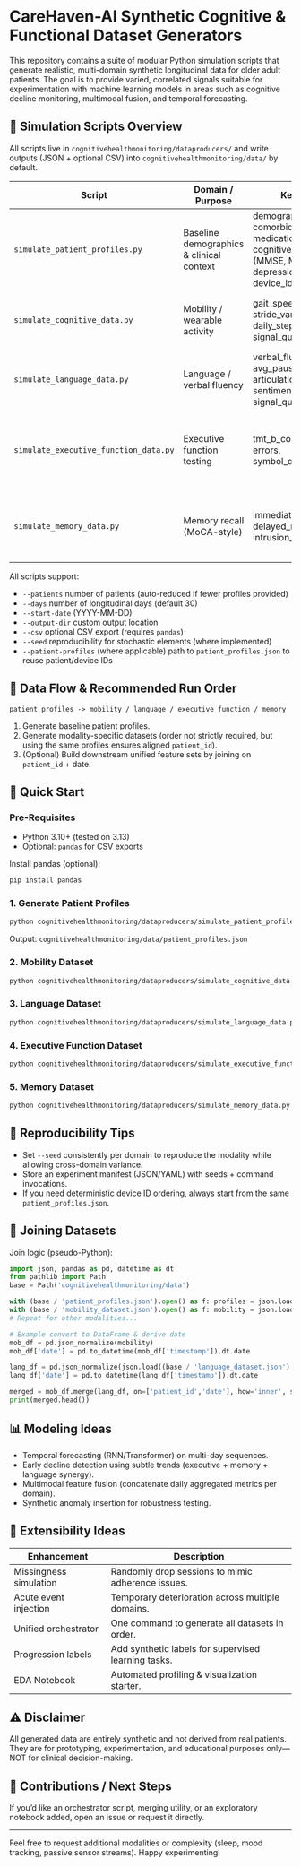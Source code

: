 # CareHaven-AI Synthetic Cognitive & Functional Dataset Generators

This repository contains a suite of modular Python simulation scripts that generate realistic, multi-domain synthetic longitudinal data for older adult patients. The goal is to provide varied, correlated signals suitable for experimentation with machine learning models in areas such as cognitive decline monitoring, multimodal fusion, and temporal forecasting.

## 📁 Simulation Scripts Overview
All scripts live in `cognitivehealthmonitoring/dataproducers/` and write outputs (JSON + optional CSV) into `cognitivehealthmonitoring/data/` by default.

| Script | Domain / Purpose | Key Metrics | Notes |
|--------|------------------|-------------|-------|
| `simulate_patient_profiles.py` | Baseline demographics & clinical context | demographics, comorbidities, medications, cognitive_baseline (MMSE, MoCA, depression_score), device_ids | Foundation for all other modalities (patient identity + covariates). |
| `simulate_cognitive_data.py` | Mobility / wearable activity | gait_speed_mps, stride_variability_pct, daily_steps, fall_detected, signal_quality | Per-day variability + realistic ranges; correlated with activity and risk. |
| `simulate_language_data.py` | Language / verbal fluency | verbal_fluency_words, avg_pause_ms, articulation_rate_wps, sentiment_score, signal_quality | Longitudinal mild trends + intra-day noise; pause inversely tied to fluency. |
| `simulate_executive_function_data.py` | Executive function testing | tmt_b_completion_sec, errors, symbol_digit_correct | Practice effect then plateau/decline; cognitive baseline influences speed/accuracy. |
| `simulate_memory_data.py` | Memory recall (MoCA-style) | immediate_recall_correct, delayed_recall_correct, intrusion_errors | Short practice effect; optional mild delayed decline for low baseline cognition. |

All scripts support:
- `--patients` number of patients (auto-reduced if fewer profiles provided)
- `--days` number of longitudinal days (default 30)
- `--start-date` (YYYY-MM-DD)
- `--output-dir` custom output location
- `--csv` optional CSV export (requires `pandas`)
- `--seed` reproducibility for stochastic elements (where implemented)
- `--patient-profiles` (where applicable) path to `patient_profiles.json` to reuse patient/device IDs

## 🧬 Data Flow & Recommended Run Order
```
patient_profiles -> mobility / language / executive_function / memory
```
1. Generate baseline patient profiles.
2. Generate modality-specific datasets (order not strictly required, but using the same profiles ensures aligned `patient_id`).
3. (Optional) Build downstream unified feature sets by joining on `patient_id` + date.

## 🚀 Quick Start
### Pre-Requisites
- Python 3.10+ (tested on 3.13)
- Optional: `pandas` for CSV exports

Install pandas (optional):
```bash
pip install pandas
```

### 1. Generate Patient Profiles
```bash
python cognitivehealthmonitoring/dataproducers/simulate_patient_profiles.py --patients 1000 --seed 1001
```
Output: `cognitivehealthmonitoring/data/patient_profiles.json`

### 2. Mobility Dataset
```bash
python cognitivehealthmonitoring/dataproducers/simulate_cognitive_data.py --patients 1000 --days 30 --patient-profiles cognitivehealthmonitoring/data/patient_profiles.json --csv
```

### 3. Language Dataset
```bash
python cognitivehealthmonitoring/dataproducers/simulate_language_data.py --patients 1000 --days 30 --patient-profiles cognitivehealthmonitoring/data/patient_profiles.json --seed 2002 --csv
```

### 4. Executive Function Dataset
```bash
python cognitivehealthmonitoring/dataproducers/simulate_executive_function_data.py --patients 1000 --days 30 --patient-profiles cognitivehealthmonitoring/data/patient_profiles.json --seed 3003 --csv
```

### 5. Memory Dataset
```bash
python cognitivehealthmonitoring/dataproducers/simulate_memory_data.py --patients 1000 --days 30 --patient-profiles cognitivehealthmonitoring/data/patient_profiles.json --seed 4004 --csv
```

## 🔁 Reproducibility Tips
- Set `--seed` consistently per domain to reproduce the modality while allowing cross-domain variance.
- Store an experiment manifest (JSON/YAML) with seeds + command invocations.
- If you need deterministic device ID ordering, always start from the same `patient_profiles.json`.

## 🔗 Joining Datasets
Join logic (pseudo-Python):
```python
import json, pandas as pd, datetime as dt
from pathlib import Path
base = Path('cognitivehealthmonitoring/data')

with (base / 'patient_profiles.json').open() as f: profiles = json.load(f)
with (base / 'mobility_dataset.json').open() as f: mobility = json.load(f)
# Repeat for other modalities...

# Example convert to DataFrame & derive date
mob_df = pd.json_normalize(mobility)
mob_df['date'] = pd.to_datetime(mob_df['timestamp']).dt.date

lang_df = pd.json_normalize(json.load((base / 'language_dataset.json').open()))
lang_df['date'] = pd.to_datetime(lang_df['timestamp']).dt.date

merged = mob_df.merge(lang_df, on=['patient_id','date'], how='inner', suffixes=('_mob','_lang'))
print(merged.head())
```

## 📊 Modeling Ideas
- Temporal forecasting (RNN/Transformer) on multi-day sequences.
- Early decline detection using subtle trends (executive + memory + language synergy).
- Multimodal feature fusion (concatenate daily aggregated metrics per domain).
- Synthetic anomaly insertion for robustness testing.

## 🧪 Extensibility Ideas
| Enhancement | Description |
|-------------|-------------|
| Missingness simulation | Randomly drop sessions to mimic adherence issues. |
| Acute event injection | Temporary deterioration across multiple domains. |
| Unified orchestrator | One command to generate all datasets in order. |
| Progression labels | Add synthetic labels for supervised learning tasks. |
| EDA Notebook | Automated profiling & visualization starter. |

## ⚠️ Disclaimer
All generated data are entirely synthetic and not derived from real patients. They are for prototyping, experimentation, and educational purposes only—NOT for clinical decision-making.

## 🤝 Contributions / Next Steps
If you’d like an orchestrator script, merging utility, or an exploratory notebook added, open an issue or request it directly.

---
Feel free to request additional modalities or complexity (sleep, mood tracking, passive sensor streams). Happy experimenting!
